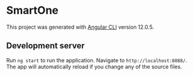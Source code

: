 # SmartOne

This project was generated with [Angular CLI](https://github.com/angular/angular-cli) version 12.0.5.

## Development server

Run `ng start` to run the application. Navigate to `http://localhost:8088/`. The app will automatically reload if you change any of the source files.
